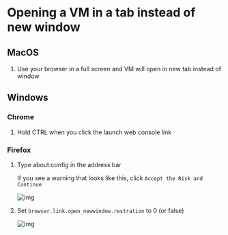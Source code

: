 # Opening a VM in a tab instead of new window

## MacOS

1. Use your browser in a full screen and VM will open in new tab instead of window

## Windows

### Chrome

1. Hold CTRL when you click the launch web console link

### Firefox

1. Type about:config in the address bar

   If you see a warning that looks like this, click `Accept the Risk and Continue`

   ![img](https://i.imgur.com/XebrNal.png)

2. Set `browser.link.open_newwindow.restration` to 0 \(or false\)

   ![img](https://i.imgur.com/pJOKYjs.gif)

